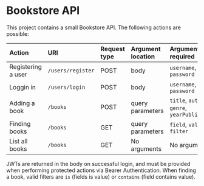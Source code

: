 # Bookstore API

This project contains a small Bookstore API. The following actions are possible: 

| Action            | URI              | Request type | Argument location | Arguments required                          | JWT protected |
|:------------------|:-----------------|:-------------|:------------------|:--------------------------------------------|:--------------|
| Registering a user| `/users/register`| POST         | body              | `username`, `password`                      | No            |
| Loggin in         | `/users/login`   | POST         | body              | `username`, `password`                      | No            |
| Adding a book     | `/books`         | POST         | query parameters  | `title`, `author`, `genre`, `yearPublished` | Yes           |
| Finding books     | `/books`         | GET          | query parameters  | `field`, `value`, `filter`                  | Yes           |
| List all books    | `/books`         | GET          | No arguments      | No arguments                                | Yes           |

JWTs are returned in the body on successful login, and must be provided when performing protected actions via Bearer Authentication. 
When finding a book, valid filters are `is` (fields is value) or `contains` (field contains value). 